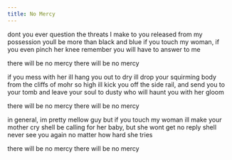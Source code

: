 ```yaml
---
title: No Mercy
---
```


dont you ever question the threats I make to you
released from my possession youll be more than black and blue
if you touch my woman, if you even pinch her knee
remember you will have to answer to me

there will be no mercy
there will be no mercy

if you mess with her ill hang you out to dry
ill drop your squirming body from the cliffs of mohr so high
ill kick you off the side rail, and send you to your tomb
and leave your soul to dusty who will haunt you with her gloom

there will be no mercy
there will be no mercy

in general, im pretty mellow guy
but if you touch my woman
ill make your mother cry
shell be calling for her baby, but she wont get no reply
shell never see you again no matter how hard she tries


there will be no mercy
there will be no mercy

